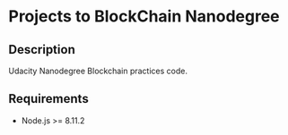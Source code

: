 # Projects to BlockChain Nanodegree

## Description

Udacity Nanodegree Blockchain practices code.

## Requirements

- Node.js >= 8.11.2
